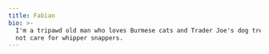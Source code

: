 ```yaml
---
title: Fabian
bio: >-
  I'm a tripawd old man who loves Burmese cats and Trader Joe's dog treats. I do
  not care for whipper snappers.
---
```


